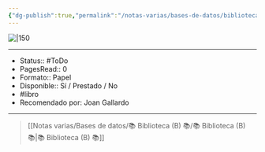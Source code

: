 ```yaml
---
{"dg-publish":true,"permalink":"/notas-varias/bases-de-datos/biblioteca-b/b-la-educacion-y-el-significado-de-la-vida/"}
---
```



![|150]()

---

- Status:: #ToDo 
- PagesRead:: 0 
- Formato:: Papel
- Disponible:: Sí / Prestado / No
- #libro 
- Recomendado por: Joan Gallardo

---

> [[Notas varias/Bases de datos/📚 Biblioteca (B) 📚/📚 Biblioteca (B) 📚\|📚 Biblioteca (B) 📚]]